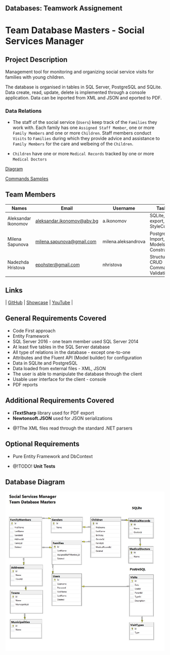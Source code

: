 ## Databases: Teamwork Assignement
# Team Database Masters - Social Services Manager


## Project Description
Management tool for monitoring and organizing social service visits for families with young children. 

The database is organised in tables in SQL Server, PostgreSQL and SQLite.
Data create, read, update, delete is implemented through a console application.
Data can be inported from XML and JSON and eported to PDF.

### Data Relations
- The staff of the social service (`Users`) keep track of the `Families` they work with. Each family has one `Assigned Staff Member`, one or more `Family Members` and one or more `Children`. Staff members conduct `Visits` to `Families` during which they provide advice and assistance to `Family Members` for the care and welbeing of the `Children`.

- `Children` have one or more `Medical Records` tracked by one or more `Medical Doctors`

[Diagram](#database-diagram)

[Commands Samples](./CommandsSamples.md)


## Team Members

| Names               | Email                      | Username            | Tasks                                   |
| ------------------- | -------------------------- | ------------------- | --------------------------------------- |
| Aleksandar Ikonomov | aleksandar.ikonomov@abv.bg | a.ikonomov          | SQLite, PDF export, StyleCop            |
| Milena Sapunova     | milena.sapunova@gmail.com  | milena.aleksandrova | PostgreSQL, Import, Models, Constraints |
| Nadezhda Hristova   | epohster@gmail.com         | nhristova           | Structure, CRUD Commands, Validation    |

## Links

|   [GitHub](https://github.com/DatabaseMasters)    |   [Showcase](#)   |   [YouTube](#)    |

## General Requirements Covered
+ Code First approach
+ Entity Framework
+ SQL Server 2016 - one team member used SQL Server 2014
+ At least five tables in the SQL Server database
+ All type of relations in the database - except one-to-one
+ Attributes and the Fluent API (Model builder) for configuration
+ Data in SQLite and PostgreSQL
+ Data loaded from external files - XML, JSON
+ The user is able to manipulate the database through the client 
+ Usable user interface for the client - console
+ PDF reports 

## Additional Requirements Covered
+ **iTextSharp** library used for PDF export
+ **Newtonsoft.JSON** used for JSON serializations

- @?The XML files read through the standard .NET parsers

## Optional Requirements 
+ Pure Entity Framework and DbContext

- @!TODO! **Unit Tests**

## Database Diagram

![database diagram](./database-diagram.JPG)
